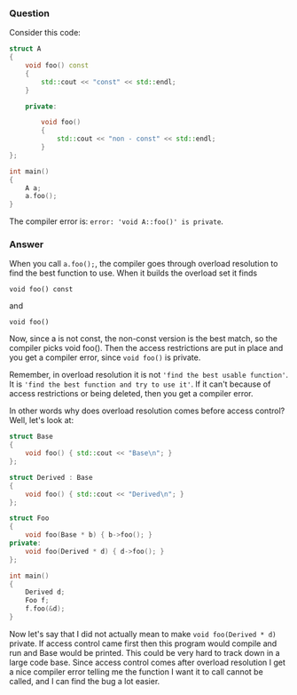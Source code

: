 
### Question

Consider this code:

```c++
struct A
{
    void foo() const
    {
        std::cout << "const" << std::endl;
    }

    private:

        void foo()
        {
            std::cout << "non - const" << std::endl;
        }
};

int main()
{
    A a;
    a.foo();
}
```

The compiler error is: `error: 'void A::foo()' is private`.

### Answer

When you call `a.foo();`, the compiler goes through overload resolution to find the best function to use. When it builds the overload set it finds

`void foo() const`

and

`void foo()`

Now, since a is not const, the non-const version is the best match, so the compiler picks void foo(). Then the access restrictions are 
put in place and you get a compiler error, since `void foo()` is private.

Remember, in overload resolution it is not `'find the best usable function'`. It is `'find the best function and try to use it'`. 
If it can't because of access restrictions or being deleted, then you get a compiler error.

In other words why does overload resolution comes before access control? Well, let's look at:

```c++
struct Base
{
    void foo() { std::cout << "Base\n"; }
};

struct Derived : Base
{
    void foo() { std::cout << "Derived\n"; }
};

struct Foo
{
    void foo(Base * b) { b->foo(); }
private:
    void foo(Derived * d) { d->foo(); }
};

int main()
{
    Derived d;
    Foo f;
    f.foo(&d);
}
```

Now let's say that I did not actually mean to make `void foo(Derived * d)` private. If access control came first then this program would
compile and run and Base would be printed. This could be very hard to track down in a large code base. Since access control comes after
overload resolution I get a nice compiler error telling me the function I want it to call cannot be called, and I can find the bug a lot easier.

